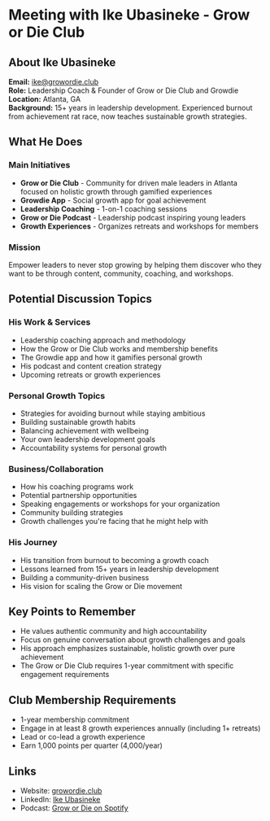 # Meeting with Ike Ubasineke - Grow or Die Club

## About Ike Ubasineke
**Email:** ike@growordie.club  
**Role:** Leadership Coach & Founder of Grow or Die Club and Growdie  
**Location:** Atlanta, GA  
**Background:** 15+ years in leadership development. Experienced burnout from achievement rat race, now teaches sustainable growth strategies.

## What He Does

### Main Initiatives
- **Grow or Die Club** - Community for driven male leaders in Atlanta focused on holistic growth through gamified experiences
- **Growdie App** - Social growth app for goal achievement  
- **Leadership Coaching** - 1-on-1 coaching sessions
- **Grow or Die Podcast** - Leadership podcast inspiring young leaders
- **Growth Experiences** - Organizes retreats and workshops for members

### Mission
Empower leaders to never stop growing by helping them discover who they want to be through content, community, coaching, and workshops.

## Potential Discussion Topics

### His Work & Services
- Leadership coaching approach and methodology
- How the Grow or Die Club works and membership benefits
- The Growdie app and how it gamifies personal growth
- His podcast and content creation strategy
- Upcoming retreats or growth experiences

### Personal Growth Topics
- Strategies for avoiding burnout while staying ambitious
- Building sustainable growth habits
- Balancing achievement with wellbeing
- Your own leadership development goals
- Accountability systems for personal growth

### Business/Collaboration
- How his coaching programs work
- Potential partnership opportunities
- Speaking engagements or workshops for your organization
- Community building strategies
- Growth challenges you're facing that he might help with

### His Journey
- His transition from burnout to becoming a growth coach
- Lessons learned from 15+ years in leadership development
- Building a community-driven business
- His vision for scaling the Grow or Die movement

## Key Points to Remember
- He values authentic community and high accountability
- Focus on genuine conversation about growth challenges and goals
- His approach emphasizes sustainable, holistic growth over pure achievement
- The Grow or Die Club requires 1-year commitment with specific engagement requirements

## Club Membership Requirements
- 1-year membership commitment
- Engage in at least 8 growth experiences annually (including 1+ retreats)
- Lead or co-lead a growth experience
- Earn 1,000 points per quarter (4,000/year)

## Links
- Website: [growordie.club](https://growordie.club)
- LinkedIn: [Ike Ubasineke](https://www.linkedin.com/in/ike-ubasineke-89780512b/)
- Podcast: [Grow or Die on Spotify](https://open.spotify.com/show/261Q56Px6zQ4Ar3g0Ir1Pq)